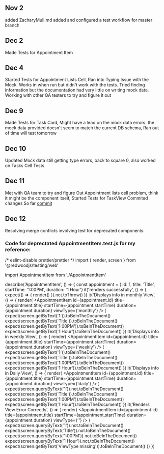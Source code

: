 ## Nov 2
added ZacharyMull.md
added and configured a test workflow for master branch
## Dec 2
Made Tests for Appointment Item
## Dec 4
Started Tests for Appointment Lists Cell, Ran into Typing Issue with the Mock. Works in when run but didn't work with the tests. Tried finding information but the documentation had very little on writing mock data. Working with other QA testers to try and figure it out
## Dec 9
Made Tests for Task Card, Might have a lead on the mock data errors. the mock data provided doesn't seem to match the current DB schema, Ran out of time will test tomorrow
## Dec 10
Updated Mock data still getting type errors, back to square 0, also worked on Tasks Cell Tests
## Dec 11
Met with QA team to try and figure Out Appointment lists cell problem, think it might be the component itself, Started Tests for TaskView
Commited changes So far [commit](https://github.com/dhruvilk/Road-To-Success/commit/889a9b15b8a7df805bbeb3eead0e41ffd1de7898)
## Dec 12
Resolving merge conflicts involving test for deprecated components
### Code for deprectated AppointmentItem.test.js for my reference:
  /* eslint-disable prettier/prettier */
  import { render, screen } from '@redwoodjs/testing/web'

  import AppointmentItem from './AppointmentItem'

  describe('AppointmentItem', () => {
    const appointment = { id: 1, title: 'Title', startTime: '1:00PM', duration: '1 Hour'}
    it('renders successfully', () => {
      expect(() => {
        render(<AppointmentItem />)
      }).not.toThrow()
    })
    it('Displays info in monthly View', () => {
      render(
        <AppointmentItem
          id={appointment.id}
          title={appointment.title}
          startTime={appointment.startTime}
          duration={appointment.duration}
          viewType={'monthly'}
        />
      )
      expect(screen.getByText('1')).toBeInTheDocument()
      expect(screen.getByText('Title')).toBeInTheDocument()
      expect(screen.getByText('1:00PM')).toBeInTheDocument()
      expect(screen.getByText('1 Hour')).toBeInTheDocument()
    })
    it('Displays info in weekly View', () => {
      render(
        <AppointmentItem
          id={appointment.id}
          title={appointment.title}
          startTime={appointment.startTime}
          duration={appointment.duration}
          viewType={'weekly'}
        />
      )
      expect(screen.getByText('1')).toBeInTheDocument()
      expect(screen.getByText('Title')).toBeInTheDocument()
      expect(screen.getByText('1:00PM')).toBeInTheDocument()
      expect(screen.getByText('1 Hour')).toBeInTheDocument()
    })
    it('Displays info in Daily View', () => {
      render(
        <AppointmentItem
          id={appointment.id}
          title={appointment.title}
          startTime={appointment.startTime}
          duration={appointment.duration}
          viewType={'daily'}
        />
      )
      expect(screen.queryByText('1')).not.toBeInTheDocument()
      expect(screen.getByText('Title')).toBeInTheDocument()
      expect(screen.getByText('1:00PM')).toBeInTheDocument()
      expect(screen.getByText('1 Hour')).toBeInTheDocument()
    })
    it('Renders View Error Correctly', () => {
      render(
        <AppointmentItem
          id={appointment.id}
          title={appointment.title}
          startTime={appointment.startTime}
          duration={appointment.duration}
          viewType={''}
        />
      )
      expect(screen.queryByText('1')).not.toBeInTheDocument()
      expect(screen.queryByText('Title')).not.toBeInTheDocument()
      expect(screen.queryByText('1:00PM')).not.toBeInTheDocument()
      expect(screen.queryByText('1 Hour')).not.toBeInTheDocument()
      expect(screen.getByText('ViewType missing')).toBeInTheDocument()
    })
  })
